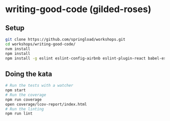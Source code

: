 writing-good-code (gilded-roses)
================================

## Setup

```sh
git clone https://github.com/springload/workshops.git
cd workshops/writing-good-code/
nvm install
npm install
npm install -g eslint eslint-config-airbnb eslint-plugin-react babel-eslint
```

## Doing the kata

```sh
# Run the tests with a watcher
npm start
# Run the coverage
npm run coverage
open coverage/lcov-report/index.html
# Run the linting
npm run lint
```
